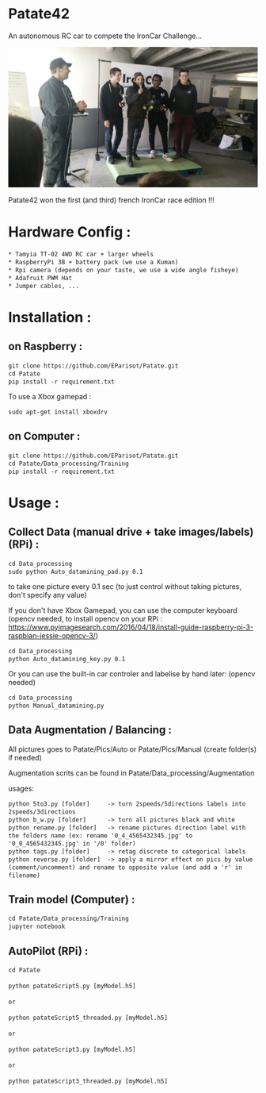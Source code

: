 # Patate42
An autonomous RC car to compete the IronCar Challenge...

![](IMG_20180210_150832.jpg)

Patate42 won the first (and third) french IronCar race edition !!!

# Hardware Config :

	* Tamyia TT-02 4WD RC car + larger wheels
	* RaspberryPi 3B + battery pack (we use a Kuman)
	* Rpi camera (depends on your taste, we use a wide angle fisheye)
	* Adafruit PWM Hat
	* Jumper cables, ...

# Installation :

## on Raspberry :

```
git clone https://github.com/EParisot/Patate.git
cd Patate
pip install -r requirement.txt
```

To use a Xbox gamepad :
```
sudo apt-get install xboxdrv
```

## on Computer :

```
git clone https://github.com/EParisot/Patate.git
cd Patate/Data_processing/Training
pip install -r requirement.txt
```

# Usage :

## Collect Data (manual drive + take images/labels) (RPi) :

```
cd Data_processing
sudo python Auto_datamining_pad.py 0.1
```
to take one picture every 0.1 sec (to just control without taking pictures, don't specify any value)

If you don't have Xbox Gamepad, you can use the computer keyboard
(opencv needed, to install opencv on your RPi : https://www.pyimagesearch.com/2016/04/18/install-guide-raspberry-pi-3-raspbian-jessie-opencv-3/)

```
cd Data_processing
python Auto_datamining_key.py 0.1
```

Or you can use the built-in car controler and labelise by hand later:
(opencv needed)
```
cd Data_processing
python Manual_datamining.py
```

## Data Augmentation / Balancing :

All pictures goes to Patate/Pics/Auto or Patate/Pics/Manual (create folder(s) if needed)

Augmentation scrits can be found in Patate/Data_processing/Augmentation

usages:

```
python 5to3.py [folder]		-> turn 2speeds/5directions labels into 2speeds/3directions
python b_w.py [folder]		-> turn all pictures black and white
python rename.py [folder]	-> rename pictures direction label with the folders name (ex: rename '0_4_4565432345.jpg' to '0_0_4565432345.jpg' in '/0' folder)
python tags.py [folder]		-> retag discrete to categorical labels
python reverse.py [folder]	-> apply a mirror effect on pics by value (comment/uncomment) and rename to opposite value (and add a 'r' in filename)
```

## Train model (Computer) :

```
cd Patate/Data_processing/Training
jupyter notebook
```

## AutoPilot (RPi) :

```
cd Patate

python patateScript5.py [myModel.h5]

or

python patateScript5_threaded.py [myModel.h5]

or

python patateScript3.py [myModel.h5]

or

python patateScript3_threaded.py [myModel.h5]
```

